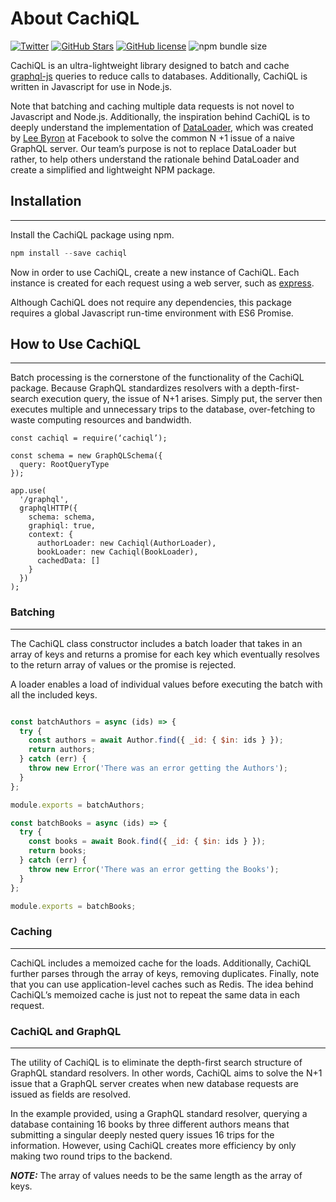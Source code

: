 # About CachiQL

[![Twitter](https://img.shields.io/twitter/url?style=social&url=https%3A%2F%2Ftwitter.com%2Fcachiql)](https://twitter.com/intent/tweet?text=Wow:&url=https%3A%2F%2Fgithub.com%2Foslabs-beta%2FCachiQL)
[![GitHub Stars](https://img.shields.io/github/stars/oslabs-beta/CachiQL)](https://github.com/oslabs-beta/CachiQL/stargazers)
[![GitHub license](https://img.shields.io/github/license/oslabs-beta/CachiQL)](https://github.com/oslabs-beta/CachiQL/blob/dev/LICENSE)
![npm bundle size](https://img.shields.io/bundlephobia/min/cachiql)

CachiQL is an ultra-lightweight library designed to batch and cache [graphql-js](https://github.com/graphql/graphql-js "GraphQL JS") queries to reduce calls to databases. Additionally, CachiQL is written in Javascript for use in Node.js.

Note that batching and caching multiple data requests is not novel to Javascript and Node.js. Additionally, the inspiration behind CachiQL is to deeply understand the implementation of [DataLoader](https://github.com/graphql/dataloader "DataLoader GitHub"), which was created by [Lee Byron](https://github.com/leebyron "Lee Bryon GitHub") at Facebook to solve the common N +1 issue of a naive GraphQL server. Our team’s purpose is not to replace DataLoader but rather, to help others understand the rationale behind DataLoader and create a simplified and lightweight NPM package.

## Installation

---

Install the CachiQL package using npm.

```JavaScript
npm install --save cachiql
```

Now in order to use CachiQL, create a new instance of CachiQL. Each instance is created for each request using a web server, such as [express](https://github.com/expressjs/express "Express GitHub").

Although CachiQL does not require any dependencies, this package requires a global Javascript run-time environment with ES6 Promise.

## How to Use CachiQL

---

Batch processing is the cornerstone of the functionality of the CachiQL package. Because GraphQL standardizes resolvers with a depth-first-search execution query, the issue of N+1 arises. Simply put, the server then executes multiple and unnecessary trips to the database, over-fetching to waste computing resources and bandwidth.

```JavaScript**_NOTE:_**
const cachiql = require(‘cachiql’);

const schema = new GraphQLSchema({
  query: RootQueryType
});

app.use(
  '/graphql',
  graphqlHTTP({
    schema: schema,
    graphiql: true,
    context: {
      authorLoader: new Cachiql(AuthorLoader),
      bookLoader: new Cachiql(BookLoader),
      cachedData: []
    }
  })
);

```

### Batching

---

The CachiQL class constructor includes a batch loader that takes in an array of keys and returns a promise for each key which eventually resolves to the return array of values or the promise is rejected.

A loader enables a load of individual values before executing the batch with all the included keys.

```JavaScript

const batchAuthors = async (ids) => {
  try {
    const authors = await Author.find({ _id: { $in: ids } });
    return authors;
  } catch (err) {
    throw new Error('There was an error getting the Authors');
  }
};

module.exports = batchAuthors;

const batchBooks = async (ids) => {
  try {
    const books = await Book.find({ _id: { $in: ids } });
    return books;
  } catch (err) {
    throw new Error('There was an error getting the Books');
  }
};

module.exports = batchBooks;

```

### Caching

---

CachiQL includes a memoized cache for the loads. Additionally, CachiQL further parses through the array of keys, removing duplicates. Finally, note that you can use application-level caches such as Redis. The idea behind CachiQL’s memoized cache is just not to repeat the same data in each request.

### CachiQL and GraphQL

---

The utility of CachiQL is to eliminate the depth-first search structure of GraphQL standard resolvers. In other words, CachiQL aims to solve the N+1 issue that a GraphQL server creates when new database requests are issued as fields are resolved.

In the example provided, using a GraphQL standard resolver, querying a database containing 16 books by three different authors means that submitting a singular deeply nested query issues 16 trips for the information. However, using CachiQL creates more efficiency by only making two round trips to the backend.

**_NOTE:_** The array of values needs to be the same length as the array of keys.

